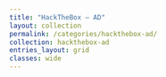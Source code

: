 ```yaml
---
title: "HackTheBox — AD"
layout: collection
permalink: /categories/hackthebox-ad/
collection: hackthebox-ad
entries_layout: grid
classes: wide
---
```


